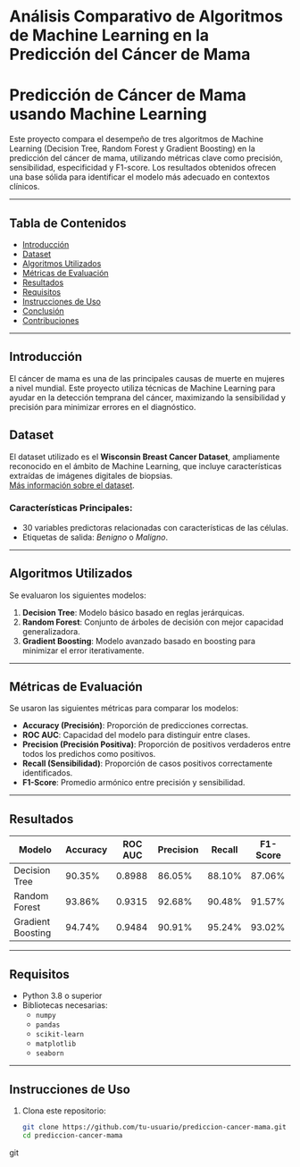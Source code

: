 # Análisis Comparativo de Algoritmos de Machine Learning en la Predicción del Cáncer de Mama

# **Predicción de Cáncer de Mama usando Machine Learning**

Este proyecto compara el desempeño de tres algoritmos de Machine Learning (Decision Tree, Random Forest y Gradient Boosting) en la predicción del cáncer de mama, utilizando métricas clave como precisión, sensibilidad, especificidad y F1-score. Los resultados obtenidos ofrecen una base sólida para identificar el modelo más adecuado en contextos clínicos.

---

## **Tabla de Contenidos**
- [Introducción](#introducción)
- [Dataset](#dataset)
- [Algoritmos Utilizados](#algoritmos-utilizados)
- [Métricas de Evaluación](#métricas-de-evaluación)
- [Resultados](#resultados)
- [Requisitos](#requisitos)
- [Instrucciones de Uso](#instrucciones-de-uso)
- [Conclusión](#conclusión)
- [Contribuciones](#contribuciones)

---

## **Introducción**

El cáncer de mama es una de las principales causas de muerte en mujeres a nivel mundial. Este proyecto utiliza técnicas de Machine Learning para ayudar en la detección temprana del cáncer, maximizando la sensibilidad y precisión para minimizar errores en el diagnóstico.

## **Dataset**

El dataset utilizado es el **Wisconsin Breast Cancer Dataset**, ampliamente reconocido en el ámbito de Machine Learning, que incluye características extraídas de imágenes digitales de biopsias.  
[Más información sobre el dataset](https://scikit-learn.org/stable/datasets/toy_dataset.html#wisconsin-breast-cancer-dataset).

### **Características Principales:**
- 30 variables predictoras relacionadas con características de las células.
- Etiquetas de salida: *Benigno* o *Maligno*.

---

## **Algoritmos Utilizados**

Se evaluaron los siguientes modelos:
1. **Decision Tree**: Modelo básico basado en reglas jerárquicas.
2. **Random Forest**: Conjunto de árboles de decisión con mejor capacidad generalizadora.
3. **Gradient Boosting**: Modelo avanzado basado en boosting para minimizar el error iterativamente.

---

## **Métricas de Evaluación**

Se usaron las siguientes métricas para comparar los modelos:
- **Accuracy (Precisión)**: Proporción de predicciones correctas.
- **ROC AUC**: Capacidad del modelo para distinguir entre clases.
- **Precision (Precisión Positiva)**: Proporción de positivos verdaderos entre todos los predichos como positivos.
- **Recall (Sensibilidad)**: Proporción de casos positivos correctamente identificados.
- **F1-Score**: Promedio armónico entre precisión y sensibilidad.

---

## **Resultados**

| Modelo             | Accuracy | ROC AUC | Precision | Recall | F1-Score |
|--------------------|----------|---------|-----------|--------|----------|
| Decision Tree      | 90.35%   | 0.8988  | 86.05%    | 88.10% | 87.06%   |
| Random Forest      | 93.86%   | 0.9315  | 92.68%    | 90.48% | 91.57%   |
| Gradient Boosting  | 94.74%   | 0.9484  | 90.91%    | 95.24% | 93.02%   |

---

## **Requisitos**

- Python 3.8 o superior
- Bibliotecas necesarias:
  - `numpy`
  - `pandas`
  - `scikit-learn`
  - `matplotlib`
  - `seaborn`

---

## **Instrucciones de Uso**

1. Clona este repositorio:
   ```bash
   git clone https://github.com/tu-usuario/prediccion-cancer-mama.git
   cd prediccion-cancer-mama
git